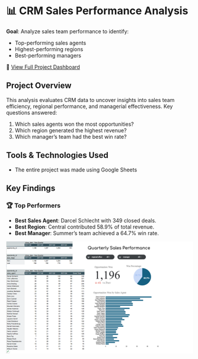 # 📊 CRM Sales Performance Analysis  

**Goal**: Analyze sales team performance to identify:  
- Top-performing sales agents  
- Highest-performing regions  
- Best-performing managers  

🔗 [View Full Project Dashboard](https://docs.google.com/spreadsheets/d/1yMKtBKHDGPXPWN8O054F_j6EP1bdAdekxLMEu-6bILA/edit?gid=1767285048#gid=1767285048)   


## **Project Overview**  
This analysis evaluates CRM data to uncover insights into sales team efficiency, regional performance, and managerial effectiveness. Key questions answered:  
1. Which sales agents won the most opportunities?  
2. Which region generated the highest revenue?  
3. Which manager’s team had the best win rate?  



## **Tools & Technologies Used**  
- The entire project was made using Google Sheets



## **Key Findings**  
### 🏆 **Top Performers**  
- **Best Sales Agent**: Darcel Schlecht with 349 closed deals. 
- **Best Region**: Central contributed 58.9% of total revenue.  
- **Best Manager**: Summer’s team achieved a 64.7% win rate.

![CRM Dashboard](https://github.com/edwardopare/CRM-Analysis/blob/main/crm%20analysis.png)












